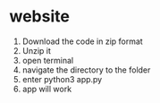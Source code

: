 # website

1) Download the code in zip format
2) Unzip it
3) open terminal
4) navigate the directory to the folder
5) enter python3 app.py
6) app will work
